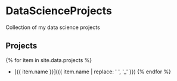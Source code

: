 # DataScienceProjects

Collection of my data science projects

## Projects

{% for item in site.data.projects %}
- [{{ item.name }}]({{ item.name | replace: ' ', '_' }})
{% endfor %}
